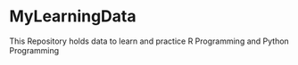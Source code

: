 # MyLearningData
This Repository holds data to learn and practice R Programming and Python Programming
